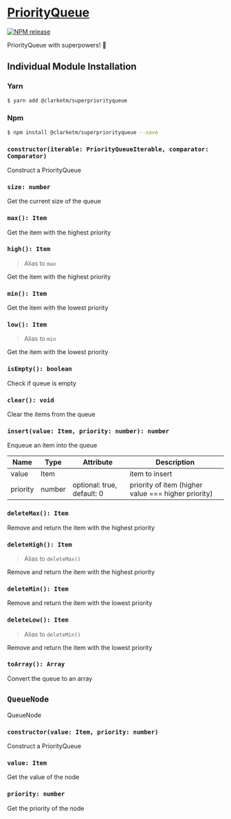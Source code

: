 # [PriorityQueue](https://www.npmjs.com/package/@clarketm/superpriorityqueue)

[![NPM release](https://img.shields.io/npm/v/@clarketm/superpriorityqueue.svg)](https://www.npmjs.com/package/@clarketm/superpriorityqueue)

PriorityQueue with superpowers! 💪

## Individual Module Installation

### Yarn

```bash
$ yarn add @clarketm/superpriorityqueue
```

### Npm

```bash
$ npm install @clarketm/superpriorityqueue --save
```

### `constructor(iterable: PriorityQueueIterable, comparator: Comparator)`

Construct a PriorityQueue

### `size: number`

Get the current size of the queue

### `max(): Item`

Get the item with the highest priority

### `high(): Item`

> Alias to `max`

Get the item with the highest priority

### `min(): Item`

Get the item with the lowest priority

### `low(): Item`

> Alias to `min`

Get the item with the lowest priority

### `isEmpty(): boolean`

Check if queue is empty

### `clear(): void`

Clear the items from the queue

### `insert(value: Item, priority: number): number`

Enqueue an item into the queue

| Name     | Type   | Attribute                  | Description                                         |
| -------- | ------ | -------------------------- | --------------------------------------------------- |
| value    | Item   |                            | item to insert                                      |
| priority | number | optional: true, default: 0 | priority of item (higher value === higher priority) |

### `deleteMax(): Item`

Remove and return the item with the highest priority

### `deleteHigh(): Item`

> Alias to `deleteMax()`

Remove and return the item with the highest priority

### `deleteMin(): Item`

Remove and return the item with the lowest priority

### `deleteLow(): Item`

> Alias to `deleteMin()`

Remove and return the item with the lowest priority

### `toArray(): Array`

Convert the queue to an array

## `QueueNode`

QueueNode

### `constructor(value: Item, priority: number)`

Construct a PriorityQueue

### `value: Item`

Get the value of the node

### `priority: number`

Get the priority of the node
